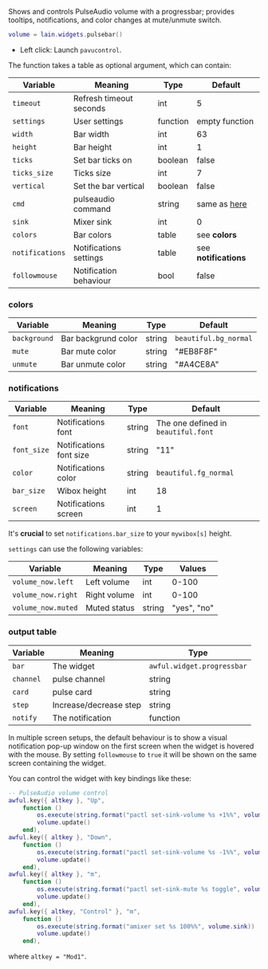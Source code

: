 Shows and controls PulseAudio volume with a progressbar; provides tooltips, notifications, and color changes at mute/unmute switch.

```lua
volume = lain.widgets.pulsebar()
```

* Left click: Launch `pavucontrol`.

The function takes a table as optional argument, which can contain:

Variable | Meaning | Type | Default
--- | --- | --- | ---
`timeout` | Refresh timeout seconds | int | 5
`settings` | User settings | function | empty function
`width` | Bar width | int | 63
`height` | Bar height | int | 1
`ticks` | Set bar ticks on | boolean | false
`ticks_size` | Ticks size | int | 7
`vertical` | Set the bar vertical | boolean | false
`cmd` | pulseaudio command | string | same as [here](https://github.com/copycat-killer/lain/wiki/pulseaudio)
`sink` | Mixer sink | int | 0 
`colors` | Bar colors | table | see **colors**
`notifications` | Notifications settings | table | see **notifications**
`followmouse` | Notification behaviour | bool | false

### colors

Variable | Meaning | Type | Default
--- | --- | --- | ---
`background` | Bar backgrund color | string | `beautiful.bg_normal`
`mute` | Bar mute color | string | "#EB8F8F"
`unmute` | Bar unmute color | string | "#A4CE8A"

### notifications

Variable | Meaning | Type | Default
--- | --- | --- | ---
`font` | Notifications font | string | The one defined in `beautiful.font`
`font_size` | Notifications font size | string | "11"
`color` | Notifications color | string | `beautiful.fg_normal`
`bar_size` | Wibox height | int | 18
`screen` | Notifications screen | int | 1

It's **crucial** to set `notifications.bar_size` to your `mywibox[s]` height.

`settings` can use the following variables:

Variable | Meaning | Type | Values
--- | --- | --- | ---
`volume_now.left` | Left volume | int | 0-100
`volume_now.right` | Right volume | int | 0-100
`volume_now.muted` | Muted status | string | "yes", "no"
### output table

Variable | Meaning | Type
--- | --- | ---
`bar` | The widget | `awful.widget.progressbar`
`channel` | pulse channel | string
`card` | pulse card | string
`step` | Increase/decrease step | string
`notify` | The notification | function

In multiple screen setups, the default behaviour is to show a visual notification pop-up window on the first screen when the widget is hovered with the mouse. By setting `followmouse` to `true` it will be shown on the same screen containing the widget.

You can control the widget with key bindings like these:

```lua
-- PulseAudio volume control
awful.key({ altkey }, "Up",
	function ()
		os.execute(string.format("pactl set-sink-volume %s +1%%", volume.sink))
		volume.update()
	end),
awful.key({ altkey }, "Down",
	function ()
		os.execute(string.format("pactl set-sink-volume %s -1%%", volume.sink))
		volume.update()
	end),
awful.key({ altkey }, "m",
	function ()
		os.execute(string.format("pactl set-sink-mute %s toggle", volume.sink))
		volume.update()
	end),
awful.key({ altkey, "Control" }, "m",
	function ()
		os.execute(string.format("amixer set %s 100%%", volume.sink))
		volume.update()
	end),
```

where `altkey = "Mod1"`.